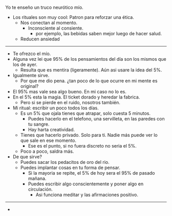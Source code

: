 Yo te enseño un truco neurótico mío. 
- Los rituales son muy cool: Patron para reforzar una ética.
	- Nos conectan al momento. 
		- Inconsciente al consiente. 
			- por ejemplo, las bebidas saben mejor luego de hacer salud. 
	- Reducen ansiedad
---

- Te ofrezco el mío.
- Alguna vez lei que 95% de los pensamientos del día son los mismos que los de ayer. 
	- Resulta que es mentira (ligeramente). Aún asi usare la idea del 5%.
- Igualmente sirve.
	- Por que me dio pena. ¿tan poco de lo que ocurre en mi mente es original?
- El 95% mas vale sea algo bueno. En mi caso no lo es. 
- En el 5% esta la magia. El ticket dorado y heredar la fabrica. 
	- Pero si se pierde en el ruido, nosotros también. 
- Mi ritual: escribir un poco todos los días. 
	- Es un 5% que ojala tienes que atrapar, solo cuesta 5 minutos. 
		- Puedes hacerlo en el telefono, una servilleta, en las paredes con tu sangre. 
		- Hay harta creatividad.
	- Tienes que hacerlo privado. Solo para ti. Nadie más puede ver lo que sale en ese momento. 
		- Ese es el punto, si no fuera discreto no seria el 5%. 
	- Poco a poco, saldra más.
- De que sirve?
	- Puedes sacar los pedacitos de oro del rio. 
	- Puedes implantar cosas en tu forma de pensar. 
		- Si la mayoria se repite, el 5% de hoy sera el 95% de pasado mañana. 
		- Puedes escribir algo conscientemente y poner algo en circulación.
			- Asi funciona meditar y las afirmaciones positivo.
------
-  
